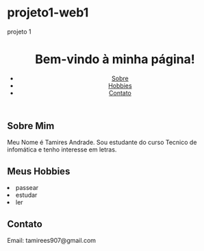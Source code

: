 # projeto1-web1
projeto 1

<!DOCTYPE html>
<html>
    <head>
        <title>Apresentação Pessoal</title>
    </head>
    <header>
        <h1>Bem-vindo à minha página!</h1>
        <nav>
            <ul>
                <li><a href="#sobre">Sobre</a></li>
                <li><a href="#hobbies">Hobbies</a></li>
                <li><a href="#contato">Contato</a></li>
            </ul>
        </nav>
    </header>
    <body>
        <h2><a id="sobre"></a>Sobre Mim</h2>
        <p>Meu Nome é Tamires Andrade. Sou estudante do curso Tecnico de infomática e tenho interesse em letras.</p>
        <h2><a id="hobbies">Meus Hobbies</a></h2>
        <li>passear</li>
        <li>estudar</li>
        <li>ler</li>
    </body>
    <footer>
        <h2><a id="contato"></a>Contato</h2>
        <p>Email: tamirees907@gmail.com</p>
    </footer>
</html>
